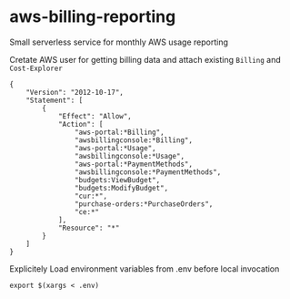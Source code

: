 # aws-billing-reporting
Small serverless service for monthly AWS usage reporting


Cretate AWS user for getting billing data and attach existing `Billing` and `Cost-Explorer`

```
{
    "Version": "2012-10-17",
    "Statement": [
        {
            "Effect": "Allow",
            "Action": [
                "aws-portal:*Billing",
                "awsbillingconsole:*Billing",
                "aws-portal:*Usage",
                "awsbillingconsole:*Usage",
                "aws-portal:*PaymentMethods",
                "awsbillingconsole:*PaymentMethods",
                "budgets:ViewBudget",
                "budgets:ModifyBudget",
                "cur:*",
                "purchase-orders:*PurchaseOrders",
                "ce:*"
            ],
            "Resource": "*"
        }
    ]
}
```

Explicitely Load environment variables from .env before local invocation

```
export $(xargs < .env)
```